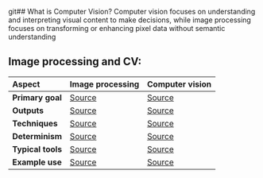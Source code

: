  git## What is Computer Vision?
Computer vision focuses on understanding and interpreting visual content to make decisions, while image processing focuses on transforming or enhancing pixel data without semantic understanding


## Image processing and CV:

| Aspect          | Image processing                                                                              | Computer vision                                                                                  |
| :-------------- | :-------------------------------------------------------------------------------------------- | :----------------------------------------------------------------------------------------------- |
| **Primary goal** | [Source](https://opencv.org/blog/computer-vision-and-image-processing/)                         | [Source](https://opencv.org/blog/computer-vision-and-image-processing/)                            |
| **Outputs** | [Source](https://milvus.io/ai-quick-reference/what-is-ai-computer-vision-vs-image-processing) | [Source](https://www.ultralytics.com/blog/computer-vision-vs-image-processing-the-key-differences) |
| **Techniques** | [Source](https://milvus.io/ai-quick-reference/what-is-ai-computer-vision-vs-image-processing) | [Source](https://akridata.ai/blog/computer-vision-vs-image-processing/)                            |
| **Determinism** | [Source](https://milvus.io/ai-quick-reference/what-is-ai-computer-vision-vs-image-processing) | [Source](https://milvus.io/ai-quick-reference/what-is-ai-computer-vision-vs-image-processing)    |
| **Typical tools** | [Source](https://milvus.io/ai-quick-reference/what-is-ai-computer-vision-vs-image-processing) | [Source](https://www.ultralytics.com/blog/computer-vision-vs-image-processing-the-key-differences) |
| **Example use** | [Source](https://opencv.org/blog/computer-vision-and-image-processing/)                         | [Source](https://www.ultralytics.com/blog/computer-vision-vs-image-processing-the-key-differences) |
